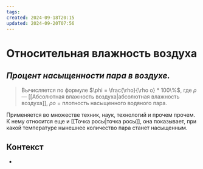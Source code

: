 ```yaml
---
tags: 
created: 2024-09-18T20:15
updated: 2024-09-20T07:56
---
```

# Относительная влажность воздуха

## ***Процент насыщенности пара в воздухе.***

> Вычисляется по формуле $\phi = \frac{\rho}{\rho o} * 100\%$,
> где $\rho$ — [[Абсолютная влажность воздуха|абсолютная влажность воздуха]],
$\rho o$ = плотность насыщенного водяного пара.

Применяется во множестве техник, наук, технологий и прочем прочем. 
К нему относится еще и [[Точка росы|точка росы]], она показывает, при какой температуре нынешнее количество пара станет насыщенным.
## Контекст
- 

